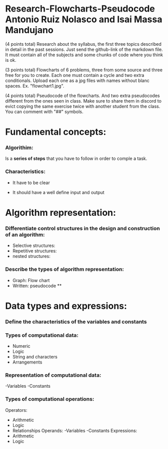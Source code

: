 # Research-Flowcharts-Pseudocode Antonio Ruiz Nolasco and Isai Massa Mandujano

(4 points total) Research about the syllabus, the first three topics described in detail in the past sessions. Just send the github-link of the markdown file. It must contain all of the subjects and some chunks of code where you think is ok.

(3 points total) Flowcharts of 6 problems, three from some source and three free for you to create. Each one must contain a cycle and two extra conditionals. Upload each one as a jpg files with names without blanc spaces. Ex. "flowchart1.jpg".

(4 points total) Pseudocode of the flowcharts. And two extra pseudocodes different from the ones seen in class.  Make sure to share them in discord to evict copying the same exercise twice with another student from the class. You can comment with "##" symbols. 

# Fundamental concepts:
### Algorithim: 
Is a **series of steps** that you have to follow in order to comple a task.
### Characteristics:

- It have to be clear

- It should have a well define input and output

# Algorithm representation:

### Differentiate control structures in the design and construction of an algorithm:
- Selective structures:
- Repetitive structures:
- nested structures:

### Describe the types of algorithm representation:
- Graph: Flow chart
- Written: pseudocode ** 

# Data types and expressions: 
### Define the characteristics of the variables and constants

### Types of computational data:
- Numeric
- Logic
- String and characters
- Arrangements

### Representation of computational data:
-Variables
-Constants

### Types of computational operations:
Operators:
- Arithmetic
- Logic
- Relationships
Operands:
-Variables
-Constants
Expressions:
- Arithmetic
- Logic

